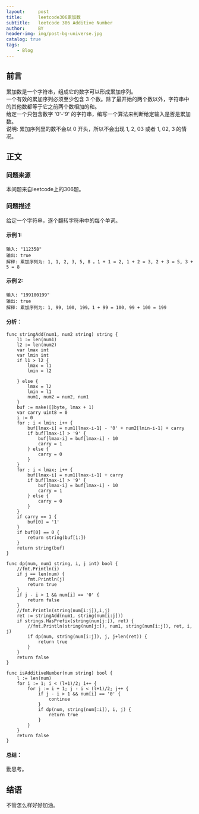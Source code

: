 ```yaml
---
layout:     post
title:      leetcode306累加数
subtitle:   leetcode 306 Additive Number
author:     BY
header-img: img/post-bg-universe.jpg
catalog: true
tags:
    - Blog
---
```



## 前言

累加数是一个字符串，组成它的数字可以形成累加序列。  
一个有效的累加序列必须至少包含 3 个数。除了最开始的两个数以外，字符串中的其他数都等于它之前两个数相加的和。  
给定一个只包含数字 '0'-'9' 的字符串，编写一个算法来判断给定输入是否是累加数。  
说明: 累加序列里的数不会以 0 开头，所以不会出现 1, 2, 03 或者 1, 02, 3 的情况。

## 正文

### 问题来源

本问题来自leetcode上的306题。  

### 问题描述

给定一个字符串，逐个翻转字符串中的每个单词。  

#### 示例 1:
```
输入: "112358"
输出: true 
解释: 累加序列为: 1, 1, 2, 3, 5, 8 。1 + 1 = 2, 1 + 2 = 3, 2 + 3 = 5, 3 + 5 = 8
```

#### 示例 2:
```
输入: "199100199"
输出: true 
解释: 累加序列为: 1, 99, 100, 199。1 + 99 = 100, 99 + 100 = 199
```

#### 分析：  
```
func stringAdd(num1, num2 string) string {
    l1 := len(num1)
    l2 := len(num2)
    var lmax int
    var lmin int
    if l1 > l2 {
        lmax = l1
        lmin = l2
        
    } else {
        lmax = l2
        lmin = l1
        num1, num2 = num2, num1
    }
    buf := make([]byte, lmax + 1)
    var carry uint8 = 0
    i := 0
    for ; i < lmin; i++ {
        buf[lmax-i] = num1[lmax-i-1] - '0' + num2[lmin-i-1] + carry
        if buf[lmax-i] > '9' {
            buf[lmax-i] = buf[lmax-i] - 10
            carry = 1
        } else {
            carry = 0
        }
    }
    for ; i < lmax; i++ {
        buf[lmax-i] = num1[lmax-i-1] + carry
        if buf[lmax-i] > '9' {
            buf[lmax-i] = buf[lmax-i] - 10
            carry = 1
        } else {
            carry = 0
        }
    }
    if carry == 1 {
        buf[0] = '1'
    }
    if buf[0] == 0 {
        return string(buf[1:])
    }
    return string(buf)
}

func dp(num, num1 string, i, j int) bool {
    //fmt.Println(i)
    if j == len(num) {
        fmt.Println(j)
        return true
    }
    if j - i > 1 && num[i] == '0' {
        return false
    }
    //fmt.Println(string(num[i:j]),i,j)
    ret := stringAdd(num1, string(num[i:j]))
    if strings.HasPrefix(string(num[j:]), ret) {
        //fmt.Println(string(num[j:]), num1, string(num[i:j]), ret, i, j)
        if dp(num, string(num[i:j]), j, j+len(ret)) {
            return true
        }
    }
    return false
}

func isAdditiveNumber(num string) bool {
    l := len(num)
    for i := 1; i < (l+1)/2; i++ {
        for j := i + 1; j - i < (l+1)/2; j++ {
            if j - i > 1 && num[i] == '0' {
                continue
            }
            if dp(num, string(num[:i]), i, j) {
                return true
            }
        }
    }
    return false
}
```

#### 总结：
勤思考。  

## 结语
不管怎么样好好加油。
